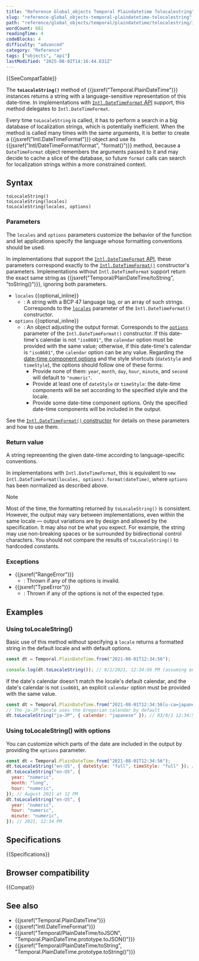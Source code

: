 ```yaml
---
title: "Reference Global_objects Temporal Plaindatetime Tolocalestring"
slug: "reference-global_objects-temporal-plaindatetime-tolocalestring"
path: "reference/global_objects/temporal/plaindatetime/tolocalestring/index.md"
wordCount: 661
readingTime: 4
codeBlocks: 4
difficulty: "advanced"
category: "Reference"
tags: ["objects", "api"]
lastModified: "2025-08-02T14:16:44.631Z"
---
```



{{SeeCompatTable}}

The **`toLocaleString()`** method of {{jsxref("Temporal.PlainDateTime")}} instances returns a string with a language-sensitive representation of this date-time. In implementations with [`Intl.DateTimeFormat` API](/en-US/docs/Web/JavaScript/Reference/Global_Objects/Intl/DateTimeFormat) support, this method delegates to `Intl.DateTimeFormat`.

Every time `toLocaleString` is called, it has to perform a search in a big database of localization strings, which is potentially inefficient. When the method is called many times with the same arguments, it is better to create a {{jsxref("Intl.DateTimeFormat")}} object and use its {{jsxref("Intl/DateTimeFormat/format", "format()")}} method, because a `DateTimeFormat` object remembers the arguments passed to it and may decide to cache a slice of the database, so future `format` calls can search for localization strings within a more constrained context.

## Syntax

```js-nolint
toLocaleString()
toLocaleString(locales)
toLocaleString(locales, options)
```

### Parameters

The `locales` and `options` parameters customize the behavior of the function and let applications specify the language whose formatting conventions should be used.

In implementations that support the [`Intl.DateTimeFormat` API](/en-US/docs/Web/JavaScript/Reference/Global_Objects/Intl/DateTimeFormat), these parameters correspond exactly to the [`Intl.DateTimeFormat()`](/en-US/docs/Web/JavaScript/Reference/Global_Objects/Intl/DateTimeFormat/DateTimeFormat) constructor's parameters. Implementations without `Intl.DateTimeFormat` support return the exact same string as {{jsxref("Temporal/PlainDateTime/toString", "toString()")}}, ignoring both parameters.

- `locales` {{optional_inline}}
  - : A string with a BCP 47 language tag, or an array of such strings. Corresponds to the [`locales`](/en-US/docs/Web/JavaScript/Reference/Global_Objects/Intl/DateTimeFormat/DateTimeFormat#locales) parameter of the `Intl.DateTimeFormat()` constructor.
- `options` {{optional_inline}}
  - : An object adjusting the output format. Corresponds to the [`options`](/en-US/docs/Web/JavaScript/Reference/Global_Objects/Intl/DateTimeFormat/DateTimeFormat#options) parameter of the `Intl.DateTimeFormat()` constructor. If this date-time's calendar is not `"iso8601"`, the `calendar` option must be provided with the same value; otherwise, if this date-time's calendar is `"iso8601"`, the `calendar` option can be any value. Regarding the [date-time component options](/en-US/docs/Web/JavaScript/Reference/Global_Objects/Intl/DateTimeFormat/DateTimeFormat#date-time_component_options) and the style shortcuts (`dateStyle` and `timeStyle`), the options should follow one of these forms:
    - Provide none of them: `year`, `month`, `day`, `hour`, `minute`, and `second` will default to `"numeric"`.
    - Provide at least one of `dateStyle` or `timeStyle`: the date-time components will be set according to the specified style and the locale.
    - Provide some date-time component options. Only the specified date-time components will be included in the output.

See the [`Intl.DateTimeFormat()` constructor](/en-US/docs/Web/JavaScript/Reference/Global_Objects/Intl/DateTimeFormat/DateTimeFormat) for details on these parameters and how to use them.

### Return value

A string representing the given date-time according to language-specific conventions.

In implementations with `Intl.DateTimeFormat`, this is equivalent to `new Intl.DateTimeFormat(locales, options).format(dateTime)`, where `options` has been normalized as described above.

> [!NOTE]
> Most of the time, the formatting returned by `toLocaleString()` is consistent. However, the output may vary between implementations, even within the same locale — output variations are by design and allowed by the specification. It may also not be what you expect. For example, the string may use non-breaking spaces or be surrounded by bidirectional control characters. You should not compare the results of `toLocaleString()` to hardcoded constants.

### Exceptions

- {{jsxref("RangeError")}}
  - : Thrown if any of the options is invalid.
- {{jsxref("TypeError")}}
  - : Thrown if any of the options is not of the expected type.

## Examples

### Using toLocaleString()

Basic use of this method without specifying a `locale` returns a formatted string in the default locale and with default options.

```js
const dt = Temporal.PlainDateTime.from("2021-08-01T12:34:56");

console.log(dt.toLocaleString()); // 8/1/2021, 12:34:56 PM (assuming en-US locale)
```

If the date's calendar doesn't match the locale's default calendar, and the date's calendar is not `iso8601`, an explicit `calendar` option must be provided with the same value.

```js
const dt = Temporal.PlainDateTime.from("2021-08-01T12:34:56[u-ca=japanese]");
// The ja-JP locale uses the Gregorian calendar by default
dt.toLocaleString("ja-JP", { calendar: "japanese" }); // R3/8/1 12:34:56
```

### Using toLocaleString() with options

You can customize which parts of the date are included in the output by providing the `options` parameter.

```js
const dt = Temporal.PlainDateTime.from("2021-08-01T12:34:56");
dt.toLocaleString("en-US", { dateStyle: "full", timeStyle: "full" }); // Sunday, August 1, 2021 at 12:34:56 PM
dt.toLocaleString("en-US", {
  year: "numeric",
  month: "long",
  hour: "numeric",
}); // August 2021 at 12 PM
dt.toLocaleString("en-US", {
  year: "numeric",
  hour: "numeric",
  minute: "numeric",
}); // 2021, 12:34 PM
```

## Specifications

{{Specifications}}

## Browser compatibility

{{Compat}}

## See also

- {{jsxref("Temporal.PlainDateTime")}}
- {{jsxref("Intl.DateTimeFormat")}}
- {{jsxref("Temporal/PlainDateTime/toJSON", "Temporal.PlainDateTime.prototype.toJSON()")}}
- {{jsxref("Temporal/PlainDateTime/toString", "Temporal.PlainDateTime.prototype.toString()")}}

